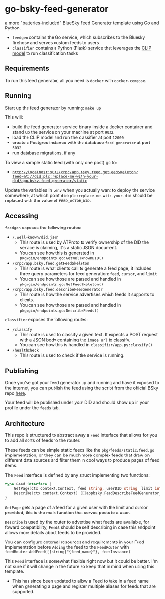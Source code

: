 # go-bsky-feed-generator
a more "batteries-included" BlueSky Feed Generator template using Go and Python. 

- `feedgen` contains the Go service, which subscribes to the Bluesky firehose and serves custom feeds to users
- `classifier` contains a Python (Flask) service that leverages the [CLIP model](https://openai.com/index/clip/) to run classification tasks


## Requirements

To run this feed generator, all you need is `docker` with `docker-compose`.

## Running

Start up the feed generator by running: `make up`

This will:

- build the feed generator service binary inside a docker container and stand up the service on your machine at port `9032`.
- load the CLIP model and run the classifier at port `12000`
- create a Postgres instance with the database `feed-generator` at port `5032`
- run database migrations, if any

To view a sample static feed (with only one post) go to:

- [`http://localhost:9032/xrpc/app.bsky.feed.getFeedSkeleton?feed=at://did:plc:replace-me-with-your-did/app.bsky.feed.generator/static`](http://localhost:9032/xrpc/app.bsky.feed.getFeedSkeleton?feed=at://did:plc:replace-me-with-your-did/app.bsky.feed.generator/static)

Update the variables in `.env` when you actually want to deploy the service somewhere, at which point `did:plc:replace-me-with-your-did` should be replaced with the value of `FEED_ACTOR_DID`.

## Accessing

`feedgen` exposes the following routes:

- `/.well-known/did.json`
  - This route is used by ATProto to verify ownership of the DID the service is claiming, it's a static JSON document.
  - You can see how this is generated in `pkg/gin/endpoints.go:GetWellKnownDID()`
- `/xrpc/app.bsky.feed.getFeedSkeleton`
  - This route is what clients call to generate a feed page, it includes three query parameters for feed generation: `feed`, `cursor`, and `limit`
  - You can see how those are parsed and handled in `pkg/gin/endpoints.go:GetFeedSkeleton()`
- `/xrpc/app.bsky.feed.describeFeedGenerator`
  - This route is how the service advertises which feeds it supports to clients.
  - You can see how those are parsed and handled in `pkg/gin/endpoints.go:DescribeFeeds()`

`classifier` exposes the following routes:
  - `/classify`
    - This route is used to classify a given text. It expects a POST request with a JSON body containing the `image_url` to classify.
    - You can see how this is handled in `classifier/app.py:classify()`
  - `/healthcheck`
    - This route is used to check if the service is running.

## Publishing

Once you've got your feed generator up and running and have it exposed to the internet, you can publish the feed using the script from the official BSky repo [here](https://github.com/bluesky-social/feed-generator/blob/main/scripts/publishFeedGen.ts).

Your feed will be published under _your_ DID and should show up in your profile under the `feeds` tab.

## Architecture

This repo is structured to abstract away a `Feed` interface that allows for you to add all sorts of feeds to the router.

These feeds can be simple static feeds like the `pkg/feeds/static/feed.go` implementation, or they can be much more complex feeds that draw on different data sources and filter them in cool ways to produce pages of feed items.

The `Feed` interface is defined by any struct implementing two functions:

``` go
type Feed interface {
	GetPage(ctx context.Context, feed string, userDID string, limit int64, cursor string) (feedPosts []*appbsky.FeedDefs_SkeletonFeedPost, newCursor *string, err error)
	Describe(ctx context.Context) ([]appbsky.FeedDescribeFeedGenerator_Feed, error)
}
```

`GetPage` gets a page of a feed for a given user with the limit and cursor provided, this is the main function that serves posts to a user.

`Describe` is used by the router to advertise what feeds are available, for foward compatibility, `Feed`s should be self describing in case this endpoint allows more details about feeds to be provided.

You can configure external resources and requirements in your Feed implementation before `Adding` the feed to the `FeedRouter` with `feedRouter.AddFeed([]string{"{feed_name}"}, feedInstance)`

This `Feed` interface is somewhat flexible right now but it could be better. I'm not sure if it will change in the future so keep that in mind when using this template.

- This has since been updated to allow a Feed to take in a feed name when generating a page and register multiple aliases for feeds that are supported.

